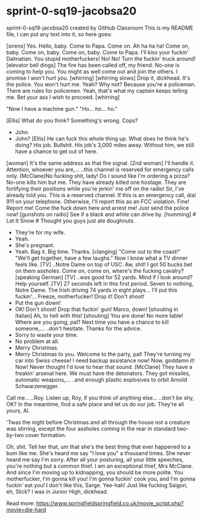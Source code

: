 # sprint-0-sq19-jacobsa20
sprint-0-sq19-jacobsa20 created by GitHub Classroom
This is my README file, I can put any text into it, so here goes:



[sirens]
Yes.
Hello, baby.
Come to Papa. Come on.
Ah ha ha ha!
Come on, baby.
Come on, baby.
Come on, baby. Come to Papa.
I'll kiss your fuckin' Dalmatian.
You stupid motherfuckers!
No! No!
Turn the fuckin' truck around!
[elevator bell dings]
The fire has been called off, my friend.
No-one is coming to help you.
You might as well come out
and join the others.
I promise I won't hurt you.
[whirring]
[whirring slows]
Drop it, dickhead. It's the police.
You won't hurt me.
Yeah? Why not?
Because you're a policeman.
There are rules for policemen.
Yeah, that's what my captain
keeps telling me.
Bet your ass I wish to proceed.
[whirring]

"Now I have a machine gun."
"Ho... ho... ho."


[Ellis] What do you think?
Something's wrong.
Cops?
- John.
- John?
[Ellis] He can fuck
this whole thing up.
What does he think he's doing?
His job.
Bullshit.
His job's 3,000 miles away.
Without him, we still have
a chance to get out of here.

[woman] It's the same address
as that fire signal.
[2nd woman] I'll handle it.
Attention, whoever you are,...
..this channel is reserved
for emergency calls only.
(McClane)No fucking shit, lady!
Do I sound like I'm ordering a pizza?
No-one kills him but me.
They have already killed one hostage.
They are fortifying their positions
while you're jerkin' me off on the radio!
Sir, I've already told you.
This is a reserved channel.
If this is an emergency call,
dial 911 on your telephone.
Otherwise, I'll report this
as an FCC violation.
Fine! Report me!
Come the fuck down here and arrest me!
Just send the police now!
[gunshots on radio]
See if a black and white can drive by.
[humming] # Let It Snow #
Thought you guys just ate doughnuts.
- They're for my wife.
- Yeah.
- She's pregnant.
- Yeah.
Bag it.
Big time.
Thanks.
[clanging]
"Come out to the coast!"
"We'll get together,
have a few laughs."
Now I know
what a TV dinner feels like.
[TV] ..Notre Dame on top of USC.
Aw, shit!
I got 50 bucks bet on them assholes.
Come on, come on,
where's the fucking cavalry?
[speaking German]
[TV] ..was good for 52 yards.
Mind if I look around?
Help yourself.
[TV] 27 seconds left in this first period.
Seven to nothing, Notre Dame.
The Irish driving 74 yards
in eight plays...
I'll put this fuckin'...
Freeze, motherfucker! Drop it!
Don't shoot!
- Put the gun down!
- OK! Don't shoot!
Drop that fuckin' gun!
Marco, down!
[shouting in Italian]
Ah, to hell with this!
[shouting]
You are done!
No more table!
Where are you going, pal?
Next time you have a chance
to kill someone,...
..don't hesitate.
Thanks for the advice.
- Sorry to waste your time.
- No problem at all.
- Merry Christmas.
- Merry Christmas to you.
Welcome to the party, pal!
They're turning my car
into Swiss cheese!
I need backup assistance now!
Now, goddamn it! Now!
Never thought
I'd love to hear that sound.
[McClane]
They have a freakin' arsenal here.
We must have the detonators.
They got missiles, automatic weapons,...
..and enough plastic explosives
to orbit Arnold Schwarzenegger.

Call me...
..Roy.
Listen up, Roy,
if you think of anything else...
..don't be shy, OK?
In the meantime, find a safe place
and let us do our job.
They're all yours, Al.

'Twas the night before Christmas
and all through the house
not a creature was stirring, except
the four assholes
coming in the rear in standard
two-by-two cover formation.

Oh, shit.
Tell her that, um
that she's the best thing
that ever happened to a bum like me.
She's heard me say "I love you"
a thousand times.
She never heard me say I'm sorry.
After all your posturing,
all your little speeches,
you're nothing but a common thief.
I am an exceptional thief,
Mrs McClane.
And since I'm moving up
to kidnapping,
you should be more polite.
You motherfucker,
I'm gonna kill you!
I'm gonna fuckin' cook you,
and I'm gonna fuckin' eat you!
I don't like this, Sarge.
Yee-hah!
Just like fucking Saigon, eh, Slick?
I was in Junior High, dickhead.

Read more: https://www.springfieldspringfield.co.uk/movie_script.php?movie=die-hard
